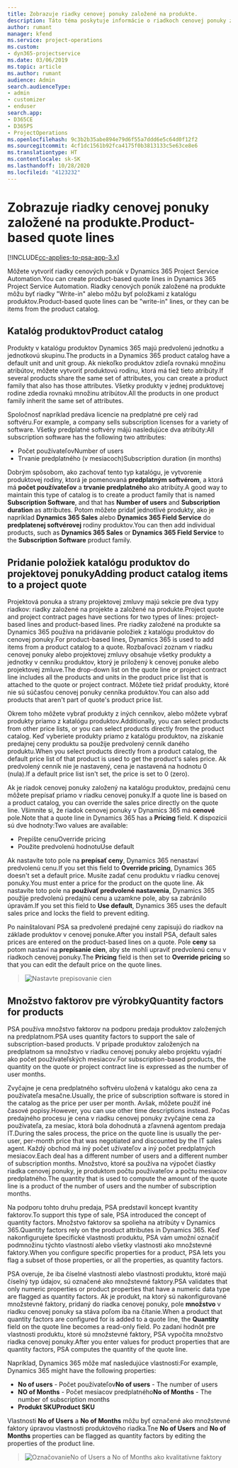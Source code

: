 ```yaml
---
title: Zobrazuje riadky cenovej ponuky založené na produkte.
description: Táto téma poskytuje informácie o riadkoch cenovej ponuky založenej na produkte.
author: rumant
manager: kfend
ms.service: project-operations
ms.custom:
- dyn365-projectservice
ms.date: 03/06/2019
ms.topic: article
ms.author: rumant
audience: Admin
search.audienceType:
- admin
- customizer
- enduser
search.app:
- D365CE
- D365PS
- ProjectOperations
ms.openlocfilehash: 9c3b2b35abe894e79d6f55a7ddd6e5c64d0f12f2
ms.sourcegitcommit: 4cf1dc1561b92fca4175f0b3813133c5e63ce8e6
ms.translationtype: HT
ms.contentlocale: sk-SK
ms.lasthandoff: 10/28/2020
ms.locfileid: "4123232"
---
```

# <a name="product-based-quote-lines"></a><span data-ttu-id="e52d5-103">Zobrazuje riadky cenovej ponuky založené na produkte.</span><span class="sxs-lookup"><span data-stu-id="e52d5-103">Product-based quote lines</span></span>

[!INCLUDE[cc-applies-to-psa-app-3.x](../includes/cc-applies-to-psa-app-3x.md)]


<span data-ttu-id="e52d5-104">Môžete vytvoriť riadky cenových ponúk v Dynamics 365 Project Service Automation.</span><span class="sxs-lookup"><span data-stu-id="e52d5-104">You can create product-based quote lines in Dynamics 365 Project Service Automation.</span></span> <span data-ttu-id="e52d5-105">Riadky cenových ponúk založené na produkte môžu byť riadky "Write-in" alebo môžu byť položkami z katalógu produktov.</span><span class="sxs-lookup"><span data-stu-id="e52d5-105">Product-based quote lines can be "write-in" lines, or they can be items from the product catalog.</span></span>

## <a name="product-catalog"></a><span data-ttu-id="e52d5-106">Katalóg produktov</span><span class="sxs-lookup"><span data-stu-id="e52d5-106">Product catalog</span></span>

<span data-ttu-id="e52d5-107">Produkty v katalógu produktov Dynamics 365 majú predvolenú jednotku a jednotkovú skupinu.</span><span class="sxs-lookup"><span data-stu-id="e52d5-107">The products in a Dynamics 365 product catalog have a default unit and unit group.</span></span> <span data-ttu-id="e52d5-108">Ak niekoľko produktov zdieľa rovnakú množinu atribútov, môžete vytvoriť produktovú rodinu, ktorá má tiež tieto atribúty.</span><span class="sxs-lookup"><span data-stu-id="e52d5-108">If several products share the same set of attributes, you can create a product family that also has those attributes.</span></span> <span data-ttu-id="e52d5-109">Všetky produkty v jednej produktovej rodine zdedia rovnakú množinu atribútov.</span><span class="sxs-lookup"><span data-stu-id="e52d5-109">All the products in one product family inherit the same set of attributes.</span></span>

<span data-ttu-id="e52d5-110">Spoločnosť napríklad predáva licencie na predplatné pre celý rad softvéru.</span><span class="sxs-lookup"><span data-stu-id="e52d5-110">For example, a company sells subscription licenses for a variety of software.</span></span> <span data-ttu-id="e52d5-111">Všetky predplatné softvéry májú nasledujúce dva atribúty:</span><span class="sxs-lookup"><span data-stu-id="e52d5-111">All subscription software has the following two attributes:</span></span>

- <span data-ttu-id="e52d5-112">Počet používateľov</span><span class="sxs-lookup"><span data-stu-id="e52d5-112">Number of users</span></span> 
- <span data-ttu-id="e52d5-113">Trvanie predplatného (v mesiacoch)</span><span class="sxs-lookup"><span data-stu-id="e52d5-113">Subscription duration (in months)</span></span>

<span data-ttu-id="e52d5-114">Dobrým spôsobom, ako zachovať tento typ katalógu, je vytvorenie produktovej rodiny, ktorá je pomenovaná **predplatným softvérom**, a ktorá má **počet používateľov** a **trvanie predplatného** ako atribúty.</span><span class="sxs-lookup"><span data-stu-id="e52d5-114">A good way to maintain this type of catalog is to create a product family that is named **Subscription Software**, and that has **Number of users** and **Subscription duration** as attributes.</span></span> <span data-ttu-id="e52d5-115">Potom môžete pridať jednotlivé produkty, ako je napríklad **Dynamics 365 Sales** alebo **Dynamics 365 Field Service** do **predplatenej softvérovej** rodiny produktov.</span><span class="sxs-lookup"><span data-stu-id="e52d5-115">You can then add individual products, such as **Dynamics 365 Sales** or **Dynamics 365 Field Service** to the **Subscription Software** product family.</span></span>

## <a name="adding-product-catalog-items-to-a-project-quote"></a><span data-ttu-id="e52d5-116">Pridanie položiek katalógu produktov do projektovej ponuky</span><span class="sxs-lookup"><span data-stu-id="e52d5-116">Adding product catalog items to a project quote</span></span>

<span data-ttu-id="e52d5-117">Projektová ponuka a strany projektovej zmluvy majú sekcie pre dva typy riadkov: riadky založené na projekte a založené na produkte.</span><span class="sxs-lookup"><span data-stu-id="e52d5-117">Project quote and project contract pages have sections for two types of lines: project-based lines and product-based lines.</span></span> <span data-ttu-id="e52d5-118">Pre riadky založené na produkte sa Dynamics 365 používa na pridávanie položiek z katalógu produktov do cenovej ponuky.</span><span class="sxs-lookup"><span data-stu-id="e52d5-118">For product-based lines, Dynamics 365 is used to add items from a product catalog to a quote.</span></span> <span data-ttu-id="e52d5-119">Rozbaľovací zoznam v riadku cenovej ponuky alebo projektovej zmluvy obsahuje všetky produkty a jednotky v cenníku produktov, ktorý je priložený k cenovej ponuke alebo projektovej zmluve.</span><span class="sxs-lookup"><span data-stu-id="e52d5-119">The drop-down list on the quote line or project contract line includes all the products and units in the product price list that is attached to the quote or project contract.</span></span> <span data-ttu-id="e52d5-120">Môžete tiež pridať produkty, ktoré nie sú súčasťou cenovej ponuky cenníka produktov.</span><span class="sxs-lookup"><span data-stu-id="e52d5-120">You can also add products that aren't part of quote's product price list.</span></span>

<span data-ttu-id="e52d5-121">Okrem toho môžete vybrať produkty z iných cenníkov, alebo môžete vybrať produkty priamo z katalógu produktov.</span><span class="sxs-lookup"><span data-stu-id="e52d5-121">Additionally, you can select products from other price lists, or you can select products directly from the product catalog.</span></span> <span data-ttu-id="e52d5-122">Keď vyberiete produkty priamo z katalógu produktov, na získanie predajnej ceny produktu sa použije predvolený cenník daného produktu.</span><span class="sxs-lookup"><span data-stu-id="e52d5-122">When you select products directly from a product catalog, the default price list of that product is used to get the product's sales price.</span></span> <span data-ttu-id="e52d5-123">Ak predvolený cenník nie je nastavený, cena je nastavená na hodnotu 0 (nula).</span><span class="sxs-lookup"><span data-stu-id="e52d5-123">If a default price list isn't set, the price is set to 0 (zero).</span></span>

<span data-ttu-id="e52d5-124">Ak je riadok cenovej ponuky založený na katalógu produktov, predajnú cenu môžete prepísať priamo v riadku cenovej ponuky.</span><span class="sxs-lookup"><span data-stu-id="e52d5-124">If a quote line is based on a product catalog, you can override the sales price directly on the quote line.</span></span> <span data-ttu-id="e52d5-125">Všimnite si, že riadok cenovej ponuky v Dynamics 365 má **cenové** pole.</span><span class="sxs-lookup"><span data-stu-id="e52d5-125">Note that a quote line in Dynamics 365 has a **Pricing** field.</span></span> <span data-ttu-id="e52d5-126">K dispozícii sú dve hodnoty:</span><span class="sxs-lookup"><span data-stu-id="e52d5-126">Two values are available:</span></span>

- <span data-ttu-id="e52d5-127">Prepíšte cenu</span><span class="sxs-lookup"><span data-stu-id="e52d5-127">Override pricing</span></span>  
- <span data-ttu-id="e52d5-128">Použite predvolenú hodnotu</span><span class="sxs-lookup"><span data-stu-id="e52d5-128">Use default</span></span>

<span data-ttu-id="e52d5-129">Ak nastavíte toto pole na **prepísať ceny**, Dynamics 365 nenastaví predvolenú cenu.</span><span class="sxs-lookup"><span data-stu-id="e52d5-129">If you set this field to **Override pricing**, Dynamics 365 doesn't set a default price.</span></span> <span data-ttu-id="e52d5-130">Musíte zadať cenu produktu v riadku cenovej ponuky.</span><span class="sxs-lookup"><span data-stu-id="e52d5-130">You must enter a price for the product on the quote line.</span></span> <span data-ttu-id="e52d5-131">Ak nastavíte toto pole na **používať predvolené nastavenia**, Dynamics 365 použije predvolenú predajnú cenu a uzamkne pole, aby sa zabránilo úpravám.</span><span class="sxs-lookup"><span data-stu-id="e52d5-131">If you set this field to **Use default**, Dynamics 365 uses the default sales price and locks the field to prevent editing.</span></span>

<span data-ttu-id="e52d5-132">Po nainštalovaní PSA sa predvolené predajné ceny zapisujú do riadkov na základe produktov v cenovej ponuke.</span><span class="sxs-lookup"><span data-stu-id="e52d5-132">After you install PSA, default sales prices are entered on the product-based lines on a quote.</span></span> <span data-ttu-id="e52d5-133">Pole **ceny** sa potom nastaví na **prepísanie cien**, aby ste mohli upraviť predvolenú cenu v riadkoch cenovej ponuky.</span><span class="sxs-lookup"><span data-stu-id="e52d5-133">The **Pricing** field is then set to **Override pricing** so that you can edit the default price on the quote lines.</span></span>

> ![Nastavte prepisovanie cien](media/basic-guide-10.png)
 
## <a name="quantity-factors-for-products"></a><span data-ttu-id="e52d5-135">Množstvo faktorov pre výrobky</span><span class="sxs-lookup"><span data-stu-id="e52d5-135">Quantity factors for products</span></span>

<span data-ttu-id="e52d5-136">PSA používa množstvo faktorov na podporu predaja produktov založených na predplatnom.</span><span class="sxs-lookup"><span data-stu-id="e52d5-136">PSA uses quantity factors to support the sale of subscription-based products.</span></span> <span data-ttu-id="e52d5-137">V prípade produktov založených na predplatnom sa množstvo v riadku cenovej ponuky alebo projektu vyjadrí ako počet používateľských mesiacov.</span><span class="sxs-lookup"><span data-stu-id="e52d5-137">For subscription-based products, the quantity on the quote or project contract line is expressed as the number of user months.</span></span>

<span data-ttu-id="e52d5-138">Zvyčajne je cena predplatného softvéru uložená v katalógu ako cena za používateľa mesačne.</span><span class="sxs-lookup"><span data-stu-id="e52d5-138">Usually, the price of subscription software is stored in the catalog as the price per user per month.</span></span> <span data-ttu-id="e52d5-139">Avšak, môžete použiť iné časové popisy.</span><span class="sxs-lookup"><span data-stu-id="e52d5-139">However, you can use other time descriptions instead.</span></span> <span data-ttu-id="e52d5-140">Počas predajného procesu je cena v riadku cenovej ponuky zvyčajne cena za používateľa, za mesiac, ktorá bola dohodnutá a zľavnená agentom predaja IT.</span><span class="sxs-lookup"><span data-stu-id="e52d5-140">During the sales process, the price on the quote line is usually the per-user, per-month price that was negotiated and discounted by the IT sales agent.</span></span> <span data-ttu-id="e52d5-141">Každý obchod má iný počet užívateľov a iný počet predplatných mesiacov.</span><span class="sxs-lookup"><span data-stu-id="e52d5-141">Each deal has a different number of users and a different number of subscription months.</span></span> <span data-ttu-id="e52d5-142">Množstvo, ktoré sa používa na výpočet čiastky riadka cenovej ponuky, je produktom počtu používateľov a počtu mesiacov predplatného.</span><span class="sxs-lookup"><span data-stu-id="e52d5-142">The quantity that is used to compute the amount of the quote line is a product of the number of users and the number of subscription months.</span></span>

<span data-ttu-id="e52d5-143">Na podporu tohto druhu predaja, PSA predstavil koncept kvantity faktorov.</span><span class="sxs-lookup"><span data-stu-id="e52d5-143">To support this type of sale, PSA introduced the concept of quantity factors.</span></span> <span data-ttu-id="e52d5-144">Množstvo faktorov sa spolieha na atribúty v Dynamics 365.</span><span class="sxs-lookup"><span data-stu-id="e52d5-144">Quantity factors rely on the product attributes in Dynamics 365.</span></span> <span data-ttu-id="e52d5-145">Keď nakonfigurujete špecifické vlastnosti produktu, PSA vám umožní označiť podmnožinu týchto vlastností alebo všetky vlastnosti ako množstevné faktory.</span><span class="sxs-lookup"><span data-stu-id="e52d5-145">When you configure specific properties for a product, PSA lets you flag a subset of those properties, or all the properties, as quantity factors.</span></span>

<span data-ttu-id="e52d5-146">PSA overuje, že iba číselné vlastnosti alebo vlastnosti produktu, ktoré majú číselný typ údajov, sú označené ako množstevné faktory.</span><span class="sxs-lookup"><span data-stu-id="e52d5-146">PSA validates that only numeric properties or product properties that have a numeric data type are flagged as quantity factors.</span></span> <span data-ttu-id="e52d5-147">Ak je produkt, na ktorý sú nakonfigurované množstevné faktory, pridaný do riadka cenovej ponuky, pole **množstvo** v riadku cenovej ponuky sa stáva poľom iba na čítanie.</span><span class="sxs-lookup"><span data-stu-id="e52d5-147">When a product that quantity factors are configured for is added to a quote line, the **Quantity** field on the quote line becomes a read-only field.</span></span> <span data-ttu-id="e52d5-148">Po zadaní hodnôt pre vlastnosti produktu, ktoré sú množstevné faktory, PSA vypočíta množstvo riadka cenovej ponuky.</span><span class="sxs-lookup"><span data-stu-id="e52d5-148">After you enter values for product properties that are quantity factors, PSA computes the quantity of the quote line.</span></span>

<span data-ttu-id="e52d5-149">Napríklad, Dynamics 365 môže mať nasledujúce vlastnosti:</span><span class="sxs-lookup"><span data-stu-id="e52d5-149">For example, Dynamics 365 might have the following properties:</span></span> 

- <span data-ttu-id="e52d5-150">**No of users** - Počet používateľov</span><span class="sxs-lookup"><span data-stu-id="e52d5-150">**No of users** - The number of users</span></span> 
- <span data-ttu-id="e52d5-151">**NO of Months** - Počet mesiacov predplatného</span><span class="sxs-lookup"><span data-stu-id="e52d5-151">**No of Months** - The number of subscription months</span></span>
- <span data-ttu-id="e52d5-152">**Produkt SKU**</span><span class="sxs-lookup"><span data-stu-id="e52d5-152">**Product SKU**</span></span> 

<span data-ttu-id="e52d5-153">Vlastnosti **No of Users** a **No of Months** môžu byť označené ako množstevné faktory úpravou vlastnosti produktového riadka.</span><span class="sxs-lookup"><span data-stu-id="e52d5-153">Tne **No of Users** and **No of Months** properties can be flagged as quantity factors by editing the properties of the product line.</span></span> 

> ![OznačovanieNo of Users a No of Months ako kvalitatívne faktory](media/basic-guide-11.png)
 

